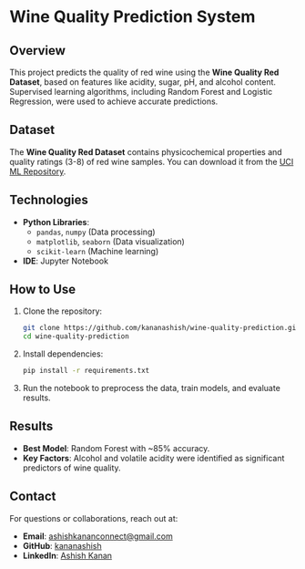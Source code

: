 # Wine Quality Prediction System

## Overview
This project predicts the quality of red wine using the **Wine Quality Red Dataset**, based on features like acidity, sugar, pH, and alcohol content. Supervised learning algorithms, including Random Forest and Logistic Regression, were used to achieve accurate predictions.

## Dataset
The **Wine Quality Red Dataset** contains physicochemical properties and quality ratings (3-8) of red wine samples. You can download it from the [UCI ML Repository](https://archive.ics.uci.edu/ml/datasets/Wine+Quality).

## Technologies
- **Python Libraries**:
  - `pandas`, `numpy` (Data processing)
  - `matplotlib`, `seaborn` (Data visualization)
  - `scikit-learn` (Machine learning)
- **IDE**: Jupyter Notebook

## How to Use
1. Clone the repository:
   ```bash
   git clone https://github.com/kananashish/wine-quality-prediction.git
   cd wine-quality-prediction
   ```

2. Install dependencies:
   ```bash
   pip install -r requirements.txt
   ```

3. Run the notebook to preprocess the data, train models, and evaluate results.

## Results
- **Best Model**: Random Forest with ~85% accuracy.
- **Key Factors**: Alcohol and volatile acidity were identified as significant predictors of wine quality.

## Contact
For questions or collaborations, reach out at:
- **Email**: [ashishkananconnect@gmail.com](mailto:ashishkananconnect@gmail.com)
- **GitHub**: [kananashish](https://github.com/kananashish)
- **LinkedIn**: [Ashish Kanan](https://www.linkedin.com/in/ashishkanan/)

